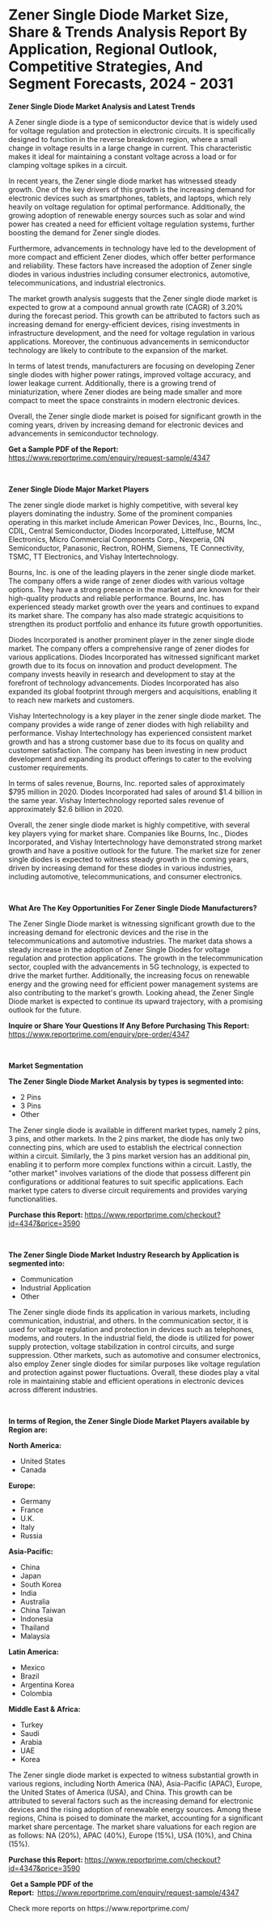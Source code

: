 <p><h1>Zener Single Diode Market Size, Share & Trends Analysis Report By Application, Regional Outlook, Competitive Strategies, And Segment Forecasts, 2024 - 2031</h1></p><p><strong>Zener Single Diode Market Analysis and Latest Trends</strong></p>
<p><p>A Zener single diode is a type of semiconductor device that is widely used for voltage regulation and protection in electronic circuits. It is specifically designed to function in the reverse breakdown region, where a small change in voltage results in a large change in current. This characteristic makes it ideal for maintaining a constant voltage across a load or for clamping voltage spikes in a circuit.</p><p>In recent years, the Zener single diode market has witnessed steady growth. One of the key drivers of this growth is the increasing demand for electronic devices such as smartphones, tablets, and laptops, which rely heavily on voltage regulation for optimal performance. Additionally, the growing adoption of renewable energy sources such as solar and wind power has created a need for efficient voltage regulation systems, further boosting the demand for Zener single diodes.</p><p>Furthermore, advancements in technology have led to the development of more compact and efficient Zener diodes, which offer better performance and reliability. These factors have increased the adoption of Zener single diodes in various industries including consumer electronics, automotive, telecommunications, and industrial electronics.</p><p>The market growth analysis suggests that the Zener single diode market is expected to grow at a compound annual growth rate (CAGR) of 3.20% during the forecast period. This growth can be attributed to factors such as increasing demand for energy-efficient devices, rising investments in infrastructure development, and the need for voltage regulation in various applications. Moreover, the continuous advancements in semiconductor technology are likely to contribute to the expansion of the market.</p><p>In terms of latest trends, manufacturers are focusing on developing Zener single diodes with higher power ratings, improved voltage accuracy, and lower leakage current. Additionally, there is a growing trend of miniaturization, where Zener diodes are being made smaller and more compact to meet the space constraints in modern electronic devices.</p><p>Overall, the Zener single diode market is poised for significant growth in the coming years, driven by increasing demand for electronic devices and advancements in semiconductor technology.</p></p>
<p><strong>Get a Sample PDF of the Report:&nbsp;</strong> <a href="https://www.reportprime.com/enquiry/request-sample/4347">https://www.reportprime.com/enquiry/request-sample/4347</a></p>
<p>&nbsp;</p>
<p><strong>Zener Single Diode Major Market Players</strong></p>
<p><p>The zener single diode market is highly competitive, with several key players dominating the industry. Some of the prominent companies operating in this market include American Power Devices, Inc., Bourns, Inc., CDIL, Central Semiconductor, Diodes Incorporated, Littelfuse, MCM Electronics, Micro Commercial Components Corp., Nexperia, ON Semiconductor, Panasonic, Rectron, ROHM, Siemens, TE Connectivity, TSMC, TT Electronics, and Vishay Intertechnology.</p><p>Bourns, Inc. is one of the leading players in the zener single diode market. The company offers a wide range of zener diodes with various voltage options. They have a strong presence in the market and are known for their high-quality products and reliable performance. Bourns, Inc. has experienced steady market growth over the years and continues to expand its market share. The company has also made strategic acquisitions to strengthen its product portfolio and enhance its future growth opportunities.</p><p>Diodes Incorporated is another prominent player in the zener single diode market. The company offers a comprehensive range of zener diodes for various applications. Diodes Incorporated has witnessed significant market growth due to its focus on innovation and product development. The company invests heavily in research and development to stay at the forefront of technology advancements. Diodes Incorporated has also expanded its global footprint through mergers and acquisitions, enabling it to reach new markets and customers.</p><p>Vishay Intertechnology is a key player in the zener single diode market. The company provides a wide range of zener diodes with high reliability and performance. Vishay Intertechnology has experienced consistent market growth and has a strong customer base due to its focus on quality and customer satisfaction. The company has been investing in new product development and expanding its product offerings to cater to the evolving customer requirements.</p><p>In terms of sales revenue, Bourns, Inc. reported sales of approximately $795 million in 2020. Diodes Incorporated had sales of around $1.4 billion in the same year. Vishay Intertechnology reported sales revenue of approximately $2.6 billion in 2020.</p><p>Overall, the zener single diode market is highly competitive, with several key players vying for market share. Companies like Bourns, Inc., Diodes Incorporated, and Vishay Intertechnology have demonstrated strong market growth and have a positive outlook for the future. The market size for zener single diodes is expected to witness steady growth in the coming years, driven by increasing demand for these diodes in various industries, including automotive, telecommunications, and consumer electronics.</p></p>
<p>&nbsp;</p>
<p><strong>What Are The Key Opportunities For Zener Single Diode Manufacturers?</strong></p>
<p><p>The Zener Single Diode market is witnessing significant growth due to the increasing demand for electronic devices and the rise in the telecommunications and automotive industries. The market data shows a steady increase in the adoption of Zener Single Diodes for voltage regulation and protection applications. The growth in the telecommunication sector, coupled with the advancements in 5G technology, is expected to drive the market further. Additionally, the increasing focus on renewable energy and the growing need for efficient power management systems are also contributing to the market's growth. Looking ahead, the Zener Single Diode market is expected to continue its upward trajectory, with a promising outlook for the future.</p></p>
<p><strong>Inquire or Share Your Questions If Any Before Purchasing This Report:</strong> <a href="https://www.reportprime.com/enquiry/pre-order/4347">https://www.reportprime.com/enquiry/pre-order/4347</a></p>
<p>&nbsp;</p>
<p><strong>Market Segmentation</strong></p>
<p><strong>The Zener Single Diode Market Analysis by types is segmented into:</strong></p>
<p><ul><li>2 Pins</li><li>3 Pins</li><li>Other</li></ul></p>
<p><p>The Zener single diode is available in different market types, namely 2 pins, 3 pins, and other markets. In the 2 pins market, the diode has only two connecting pins, which are used to establish the electrical connection within a circuit. Similarly, the 3 pins market version has an additional pin, enabling it to perform more complex functions within a circuit. Lastly, the "other market" involves variations of the diode that possess different pin configurations or additional features to suit specific applications. Each market type caters to diverse circuit requirements and provides varying functionalities.</p></p>
<p><strong>Purchase this Report:&nbsp;</strong><a href="https://www.reportprime.com/checkout?id=4347&price=3590">https://www.reportprime.com/checkout?id=4347&price=3590</a></p>
<p>&nbsp;</p>
<p><strong>The Zener Single Diode Market Industry Research by Application is segmented into:</strong></p>
<p><ul><li>Communication</li><li>Industrial Application</li><li>Other</li></ul></p>
<p><p>The Zener single diode finds its application in various markets, including communication, industrial, and others. In the communication sector, it is used for voltage regulation and protection in devices such as telephones, modems, and routers. In the industrial field, the diode is utilized for power supply protection, voltage stabilization in control circuits, and surge suppression. Other markets, such as automotive and consumer electronics, also employ Zener single diodes for similar purposes like voltage regulation and protection against power fluctuations. Overall, these diodes play a vital role in maintaining stable and efficient operations in electronic devices across different industries.</p></p>
<p>&nbsp;</p>
<p><strong>In terms of Region, the Zener Single Diode Market Players available by Region are:</strong></p>
<p>
    <p> <strong> North America: </strong>
        <ul>
            <li>United States</li>
            <li>Canada</li>
        </ul>
        </p> 
    <p> <strong> Europe: </strong>
        <ul>
            <li>Germany</li>
            <li>France</li>
            <li>U.K.</li>
            <li>Italy</li>
            <li>Russia</li>
        </ul>
        </p> 
    <p> <strong> Asia-Pacific: </strong>
        <ul>
            <li>China</li>
            <li>Japan</li>
            <li>South Korea</li>
            <li>India</li>
            <li>Australia</li>
            <li>China Taiwan</li>
            <li>Indonesia</li>
            <li>Thailand</li>
            <li>Malaysia</li>
        </ul>
        </p> 
    <p> <strong> Latin America: </strong>
        <ul>
            <li>Mexico</li>
            <li>Brazil</li>
            <li>Argentina Korea</li>
            <li>Colombia</li>
        </ul>
        </p> 
    <p> <strong> Middle East & Africa: </strong>
        <ul>
            <li>Turkey</li>
            <li>Saudi</li>
            <li>Arabia</li>
            <li>UAE</li>
            <li>Korea</li>
        </ul>
    </p>
    </p>
<p><p>The Zener single diode market is expected to witness substantial growth in various regions, including North America (NA), Asia-Pacific (APAC), Europe, the United States of America (USA), and China. This growth can be attributed to several factors such as the increasing demand for electronic devices and the rising adoption of renewable energy sources. Among these regions, China is poised to dominate the market, accounting for a significant market share percentage. The market share valuations for each region are as follows: NA (20%), APAC (40%), Europe (15%), USA (10%), and China (15%).</p></p>
<p><strong>Purchase this Report: </strong><a href="https://www.reportprime.com/checkout?id=4347&price=3590">https://www.reportprime.com/checkout?id=4347&price=3590</a></p>
<p>&nbsp;<strong>Get a Sample PDF of the Report:&nbsp;&nbsp;</strong><a href="https://www.reportprime.com/enquiry/request-sample/4347">https://www.reportprime.com/enquiry/request-sample/4347</a></p>
<p><strong></strong></p>
<p>Check more reports on https://www.reportprime.com/</p>